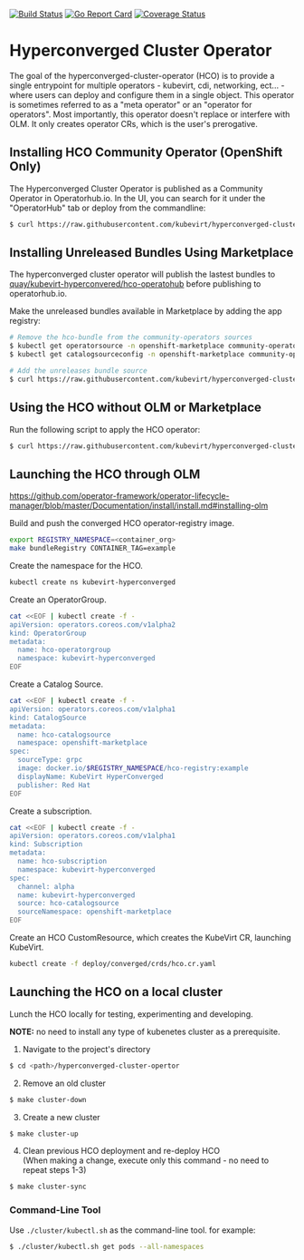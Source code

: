[![Build Status](https://travis-ci.com/kubevirt/hyperconverged-cluster-operator.svg?branch=master)](https://travis-ci.com/kubevirt/hyperconverged-cluster-operator)
[![Go Report Card](https://goreportcard.com/badge/github.com/kubevirt/hyperconverged-cluster-operator)](https://goreportcard.com/report/github.com/kubevirt/hyperconverged-cluster-operator)
[![Coverage Status](https://coveralls.io/repos/github/kubevirt/hyperconverged-cluster-operator/badge.svg?branch=master&service=github)](https://coveralls.io/github/kubevirt/hyperconverged-cluster-operator?branch=master)

# Hyperconverged Cluster Operator

The goal of the hyperconverged-cluster-operator (HCO) is to provide a single
entrypoint for multiple operators - kubevirt, cdi, networking, ect... - where
users can deploy and configure them in a single object. This operator is
sometimes referred to as a "meta operator" or an "operator for operators".
Most importantly, this operator doesn't replace or interfere with OLM.
It only creates operator CRs, which is the user's prerogative.

## Installing HCO Community Operator (OpenShift Only)
The Hyperconverged Cluster Operator is published as a Community Operator in
Operatorhub.io.  In the UI, you can search for it under the "OperatorHub"
tab or deploy from the commandline:

```bash
$ curl https://raw.githubusercontent.com/kubevirt/hyperconverged-cluster-operator/master/deploy/hco.yaml | kubectl create -f -
```

## Installing Unreleased Bundles Using Marketplace
The hyperconverged cluster operator will publish the lastest bundles to [quay/kubevirt-hyperconvered/hco-operatohub](https://quay.io/application/kubevirt-hyperconverged/hco-operatorhub)
before publishing to operatorhub.io.

Make the unreleased bundles available in Marketplace by adding the app registry:
```bash
# Remove the hco-bundle from the community-operators sources
$ kubectl get operatorsource -n openshift-marketplace community-operators -o yaml | sed "s/hco-operatorhub,//" | kubectl apply -f -
$ kubectl get catalogsourceconfig -n openshift-marketplace community-operators  -o yaml | sed "s/hco-operatorhub,//" | sed "s/hco-operatorhub\:*,//" | kubectl apply -f -

# Add the unreleases bundle source
$ curl https://raw.githubusercontent.com/kubevirt/hyperconverged-cluster-operator/master/tools/quay-registry.sh | bash -s $QUAY_USERNAME $QUAY_PASSWORD
```

## Using the HCO without OLM or Marketplace

Run the following script to apply the HCO operator:

```bash
$ curl https://raw.githubusercontent.com/kubevirt/hyperconverged-cluster-operator/master/deploy/deploy.sh | bash
```

## Launching the HCO through OLM

https://github.com/operator-framework/operator-lifecycle-manager/blob/master/Documentation/install/install.md#installing-olm

Build and push the converged HCO operator-registry image.

```bash
export REGISTRY_NAMESPACE=<container_org>
make bundleRegistry CONTAINER_TAG=example
```

Create the namespace for the HCO.
```bash
kubectl create ns kubevirt-hyperconverged
```

Create an OperatorGroup.
```bash
cat <<EOF | kubectl create -f -
apiVersion: operators.coreos.com/v1alpha2
kind: OperatorGroup
metadata:
  name: hco-operatorgroup
  namespace: kubevirt-hyperconverged
EOF
```

Create a Catalog Source.
```bash
cat <<EOF | kubectl create -f -
apiVersion: operators.coreos.com/v1alpha1
kind: CatalogSource
metadata:
  name: hco-catalogsource
  namespace: openshift-marketplace
spec:
  sourceType: grpc
  image: docker.io/$REGISTRY_NAMESPACE/hco-registry:example
  displayName: KubeVirt HyperConverged
  publisher: Red Hat
EOF
```

Create a subscription.
```bash
cat <<EOF | kubectl create -f -
apiVersion: operators.coreos.com/v1alpha1
kind: Subscription
metadata:
  name: hco-subscription
  namespace: kubevirt-hyperconverged
spec:
  channel: alpha
  name: kubevirt-hyperconverged
  source: hco-catalogsource
  sourceNamespace: openshift-marketplace
EOF
```

Create an HCO CustomResource, which creates the KubeVirt CR, launching KubeVirt.
```bash
kubectl create -f deploy/converged/crds/hco.cr.yaml
```

## Launching the HCO on a local cluster

Lunch the HCO locally for testing, experimenting and developing.

**NOTE:** no need to install any type of kubenetes cluster as a prerequisite.

1. Navigate to the project's directory
```bash
$ cd <path>/hyperconverged-cluster-opertor
```
2. Remove an old cluster
```bash
$ make cluster-down
```
3. Create a new cluster
```bash
$ make cluster-up
```
4. Clean previous HCO deployment and re-deploy HCO \
   (When making a change, execute only this command - no need to repeat steps 1-3)
```bash
$ make cluster-sync
```
### Command-Line Tool
Use `./cluster/kubectl.sh` as the command-line tool. for example:
```bash
$ ./cluster/kubectl.sh get pods --all-namespaces
```
